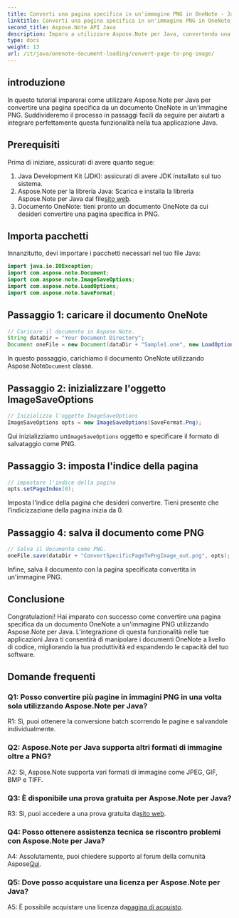 ```yaml
---
title: Converti una pagina specifica in un'immagine PNG in OneNote - Java
linktitle: Converti una pagina specifica in un'immagine PNG in OneNote - Java
second_title: Aspose.Note API Java
description: Impara a utilizzare Aspose.Note per Java, convertendo una pagina OneNote in PNG. Segui semplici passaggi, carica il documento e imposta le opzioni. Migliora le app Java con questa funzionalità.
type: docs
weight: 13
url: /it/java/onenote-document-loading/convert-page-to-png-image/
---
```

## introduzione

In questo tutorial imparerai come utilizzare Aspose.Note per Java per convertire una pagina specifica da un documento OneNote in un'immagine PNG. Suddivideremo il processo in passaggi facili da seguire per aiutarti a integrare perfettamente questa funzionalità nella tua applicazione Java.

## Prerequisiti

Prima di iniziare, assicurati di avere quanto segue:

1. Java Development Kit (JDK): assicurati di avere JDK installato sul tuo sistema.
2.  Aspose.Note per la libreria Java: Scarica e installa la libreria Aspose.Note per Java dal file[sito web](https://releases.aspose.com/note/java/).
3. Documento OneNote: tieni pronto un documento OneNote da cui desideri convertire una pagina specifica in PNG.

## Importa pacchetti

Innanzitutto, devi importare i pacchetti necessari nel tuo file Java:

```java
import java.io.IOException;
import com.aspose.note.Document;
import com.aspose.note.ImageSaveOptions;
import com.aspose.note.LoadOptions;
import com.aspose.note.SaveFormat;
```

## Passaggio 1: caricare il documento OneNote

```java
// Caricare il documento in Aspose.Note.
String dataDir = "Your Document Directory";
Document oneFile = new Document(dataDir + "Sample1.one", new LoadOptions());
```

 In questo passaggio, carichiamo il documento OneNote utilizzando Aspose.Note`Document` classe.

## Passaggio 2: inizializzare l'oggetto ImageSaveOptions

```java
// Inizializza l'oggetto ImageSaveOptions
ImageSaveOptions opts = new ImageSaveOptions(SaveFormat.Png);
```

 Qui inizializziamo un`ImageSaveOptions` oggetto e specificare il formato di salvataggio come PNG.

## Passaggio 3: imposta l'indice della pagina

```java
// impostare l'indice della pagina
opts.setPageIndex(0);
```

Imposta l'indice della pagina che desideri convertire. Tieni presente che l'indicizzazione della pagina inizia da 0.

## Passaggio 4: salva il documento come PNG

```java
// Salva il documento come PNG.
oneFile.save(dataDir + "ConvertSpecificPageToPngImage_out.png", opts);
```

Infine, salva il documento con la pagina specificata convertita in un'immagine PNG.

## Conclusione

Congratulazioni! Hai imparato con successo come convertire una pagina specifica da un documento OneNote a un'immagine PNG utilizzando Aspose.Note per Java. L'integrazione di questa funzionalità nelle tue applicazioni Java ti consentirà di manipolare i documenti OneNote a livello di codice, migliorando la tua produttività ed espandendo le capacità del tuo software.

## Domande frequenti

### Q1: Posso convertire più pagine in immagini PNG in una volta sola utilizzando Aspose.Note per Java?

R1: Sì, puoi ottenere la conversione batch scorrendo le pagine e salvandole individualmente.

### Q2: Aspose.Note per Java supporta altri formati di immagine oltre a PNG?

A2: Sì, Aspose.Note supporta vari formati di immagine come JPEG, GIF, BMP e TIFF.

### Q3: È disponibile una prova gratuita per Aspose.Note per Java?

 R3: Sì, puoi accedere a una prova gratuita da[sito web](https://releases.aspose.com/).

### Q4: Posso ottenere assistenza tecnica se riscontro problemi con Aspose.Note per Java?

 A4: Assolutamente, puoi chiedere supporto al forum della comunità Aspose[Qui](https://forum.aspose.com/c/note/28).

### Q5: Dove posso acquistare una licenza per Aspose.Note per Java?

 A5: È possibile acquistare una licenza da[pagina di acquisto](https://purchase.aspose.com/buy).